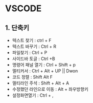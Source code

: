 # VSCODE

## 1. 단축키

- 텍스트 찾기       : ctrl + F
- 텍스트 바꾸기     : Ctrl + R
- 파일찾기          : Ctrl + P
- 사이드바 토글     : Ctrl +B
- 명령어 패널 열기  : Ctrl + Shift + p
- 멀티커서          : Ctrl + Alt + UP || Dwon
- 코드 정렬         : Shift Alt F
- 멀티라인 주석 : Shift + Alt + A
- 수정했던 라인으로 이동 : Alt + 좌우방향키
- 설정화면열기 : Ctrl + ,